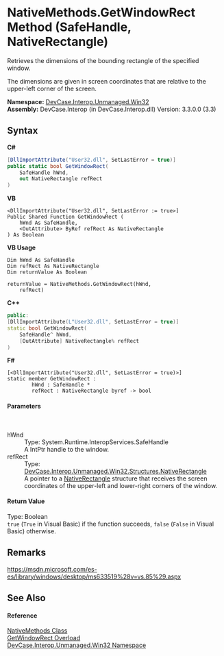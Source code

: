 # NativeMethods.GetWindowRect Method (SafeHandle, NativeRectangle)
 

Retrieves the dimensions of the bounding rectangle of the specified window. 

 The dimensions are given in screen coordinates that are relative to the upper-left corner of the screen.

**Namespace:**&nbsp;<a href="N_DevCase_Interop_Unmanaged_Win32">DevCase.Interop.Unmanaged.Win32</a><br />**Assembly:**&nbsp;DevCase.Interop (in DevCase.Interop.dll) Version: 3.3.0.0 (3.3)

## Syntax

**C#**<br />
``` C#
[DllImportAttribute("User32.dll", SetLastError = true)]
public static bool GetWindowRect(
	SafeHandle hWnd,
	out NativeRectangle refRect
)
```

**VB**<br />
``` VB
<DllImportAttribute("User32.dll", SetLastError := true>]
Public Shared Function GetWindowRect ( 
	hWnd As SafeHandle,
	<OutAttribute> ByRef refRect As NativeRectangle
) As Boolean
```

**VB Usage**<br />
``` VB Usage
Dim hWnd As SafeHandle
Dim refRect As NativeRectangle
Dim returnValue As Boolean

returnValue = NativeMethods.GetWindowRect(hWnd, 
	refRect)
```

**C++**<br />
``` C++
public:
[DllImportAttribute(L"User32.dll", SetLastError = true)]
static bool GetWindowRect(
	SafeHandle^ hWnd, 
	[OutAttribute] NativeRectangle% refRect
)
```

**F#**<br />
``` F#
[<DllImportAttribute("User32.dll", SetLastError = true)>]
static member GetWindowRect : 
        hWnd : SafeHandle * 
        refRect : NativeRectangle byref -> bool 

```


#### Parameters
&nbsp;<dl><dt>hWnd</dt><dd>Type: System.Runtime.InteropServices.SafeHandle<br />A IntPtr handle to the window.</dd><dt>refRect</dt><dd>Type: <a href="T_DevCase_Interop_Unmanaged_Win32_Structures_NativeRectangle">DevCase.Interop.Unmanaged.Win32.Structures.NativeRectangle</a><br />A pointer to a <a href="T_DevCase_Interop_Unmanaged_Win32_Structures_NativeRectangle">NativeRectangle</a> structure that receives the screen coordinates of the upper-left and lower-right corners of the window.</dd></dl>

#### Return Value
Type: Boolean<br />`true` (`True` in Visual Basic) if the function succeeds, `false` (`False` in Visual Basic) otherwise.

## Remarks
<a href="https://msdn.microsoft.com/es-es/library/windows/desktop/ms633519%28v=vs.85%29.aspx" target="_blank">https://msdn.microsoft.com/es-es/library/windows/desktop/ms633519%28v=vs.85%29.aspx</a>

## See Also


#### Reference
<a href="T_DevCase_Interop_Unmanaged_Win32_NativeMethods">NativeMethods Class</a><br /><a href="Overload_DevCase_Interop_Unmanaged_Win32_NativeMethods_GetWindowRect">GetWindowRect Overload</a><br /><a href="N_DevCase_Interop_Unmanaged_Win32">DevCase.Interop.Unmanaged.Win32 Namespace</a><br />